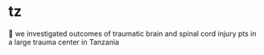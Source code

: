 # tz


🧠 we investigated outcomes of traumatic brain and spinal cord injury pts in a large trauma center in Tanzania   
